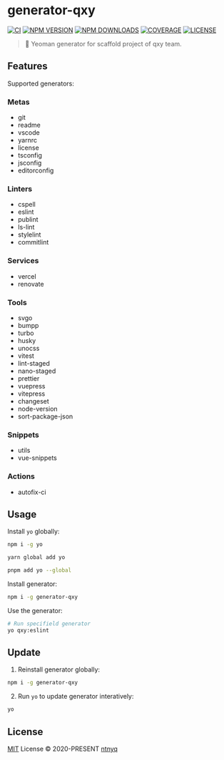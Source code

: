 # generator-qxy

[![CI](https://github.com/qxy-fe/generator-qxy/workflows/CI/badge.svg)](https://github.com/qxy-fe/generator-qxy/actions)
[![NPM VERSION](https://img.shields.io/npm/v/generator-qxy.svg)](https://www.npmjs.com/package/generator-qxy)
[![NPM DOWNLOADS](https://img.shields.io/npm/dy/generator-qxy.svg)](https://www.npmjs.com/package/generator-qxy)
[![COVERAGE](https://coveralls.io/repos/github/qxy-fe/generator-qxy/badge.svg?branch=main)](https://coveralls.io/github/qxy-fe/generator-qxy?branch=main)
[![LICENSE](https://img.shields.io/github/license/qxy-fe/generator-qxy.svg)](https://github.com/qxy-fe/generator-qxy/blob/main/LICENSE)

> 🤟 Yeoman generator for scaffold project of qxy team.

## Features

Supported generators:

### Metas

- git
- readme
- vscode
- yarnrc
- license
- tsconfig
- jsconfig
- editorconfig

### Linters

- cspell
- eslint
- publint
- ls-lint
- stylelint
- commitlint

### Services

- vercel
- renovate

### Tools

- svgo
- bumpp
- turbo
- husky
- unocss
- vitest
- lint-staged
- nano-staged
- prettier
- vuepress
- vitepress
- changeset
- node-version
- sort-package-json

### Snippets

- utils
- vue-snippets

### Actions

- autofix-ci

## Usage

Install `yo` globally:

```bash
npm i -g yo
```

```bash
yarn global add yo
```

```bash
pnpm add yo --global
```

Install generator:

```bash
npm i -g generator-qxy
```

Use the generator:

```bash
# Run specifield generator
yo qxy:eslint
```

## Update

1. Reinstall generator globally:

```bash
npm i -g generator-qxy
```

2. Run `yo` to update generator interatively:

```bash
yo
```

## License

[MIT](./LICENSE) License © 2020-PRESENT [ntnyq](https://github.com/ntnyq)
